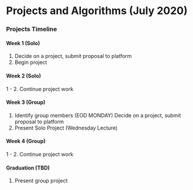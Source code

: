 # Projects and Algorithms (July 2020)
### Projects Timeline

#### Week 1 (Solo)
1.  Decide on a project, submit proposal to platform
2.  Begin project

#### Week 2 (Solo)
1 - 2.  Continue project work

#### Week 3 (Group)
1.  Identify group members (EOD MONDAY)
    Decide on a project, submit proposal to platform
2.  Present Solo Project (Wednesday Lecture)

#### Week 4 (Group)
1 - 2.   Continue project work

#### Graduation (TBD)
1.  Present group project
